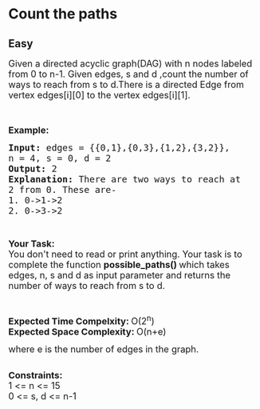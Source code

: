 # Count the paths
## Easy 
<div class="problem-statement" style="user-select: auto;">
                <p style="user-select: auto;"></p><p style="user-select: auto;"><span style="font-size: 18px; user-select: auto;">Given a directed acyclic graph(DAG) with n nodes labeled from 0 to n-1. Given edges, s and d ,count the number of ways to reach from s to d.</span><span style="font-size: 18px; user-select: auto;">There is a directed Edge from vertex edges[i][0]&nbsp;to the vertex&nbsp;edges[i][1].</span></p>

<p style="user-select: auto;"><span style="font-size: 18px; user-select: auto;">&nbsp;</span></p>

<p style="user-select: auto;"><span style="font-size: 18px; user-select: auto;"><strong style="user-select: auto;">Example:</strong></span></p>

<pre style="user-select: auto;"><span style="font-size: 18px; user-select: auto;"><strong style="user-select: auto;">Input: </strong>edges = {{0,1},{0,3},{1,2},{3,2}}, 
n = 4, s = 0, d = 2
<strong style="user-select: auto;">Output: </strong>2
<strong style="user-select: auto;">Explanation: </strong>There are two ways to reach at 
2 from 0. These are-
1. 0-&gt;1-&gt;2
2. 0-&gt;3-&gt;2</span>
</pre>

<p style="user-select: auto;">&nbsp;</p>

<p style="user-select: auto;"><span style="font-size: 18px; user-select: auto;"><strong style="user-select: auto;">Your Task:</strong><br style="user-select: auto;">
You don't need to read or print anything. Your task is to complete the function&nbsp;<strong style="user-select: auto;">possible_paths()&nbsp;</strong>which takes edges, n, s and d as input parameter and returns the number of ways to reach from s to d.</span></p>

<p style="user-select: auto;">&nbsp;</p>

<p style="user-select: auto;"><span style="font-size: 18px; user-select: auto;"><strong style="user-select: auto;">Expected Time Compelxity:&nbsp;</strong>O(2<sup style="user-select: auto;">n</sup>)<br style="user-select: auto;">
<strong style="user-select: auto;">Expected Space Complexity:&nbsp;</strong>O(n+e) </span></p>

<p style="user-select: auto;"><span style="font-size: 18px; user-select: auto;">where e is the number of edges in the graph.</span><br style="user-select: auto;">
&nbsp;</p>

<p style="user-select: auto;"><span style="font-size: 18px; user-select: auto;"><strong style="user-select: auto;">Constraints:</strong><br style="user-select: auto;">
1 &lt;= n &lt;= 15<br style="user-select: auto;">
0 &lt;= s, d &lt;= n-1</span></p>
 <p style="user-select: auto;"></p>
            </div>